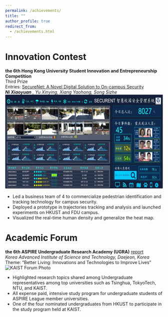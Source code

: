 ```yaml
---
permalink: /achievements/
title: ""
author_profile: true
redirect_from:
  - /achievements.html
---
```


Innovation Contest
======
**the 6th Hong Kong University Student Innovation and Entrepreneurship Competition**<br>
Third Prize<br>
Entries: [SecureNet: A Novel Digital Solution to On-campus Security](\files\EP017_BP.pdf)<br>
***Ni Xiaoyuan*** *, Yu Xinying, Xiang Yaohong, Song Sizhe*
<br><img src = "\images\Demopage.png"
    alt = "SecureNet Demo Page"
    height = "300" a=""
    />

- Led a business team of 4 to commercialize pedestrian identification and tracking technology for campus security.
- Deployed a prototype in trajectories tracking and analysis and launched experiments on HKUST and FDU campus.
- Visualized the real-time human density and generalize the heat map.

Academic Forum
======
**the 6th ASPIRE Undergraduate Research Academy (UGRA)** [report](http://www.ipo.titech.ac.jp/aspire/2019_ASPIRE_UGRA_report.pdf)
<br>*Korea Advanced Institute of Science and Technology, Daejeon, Korea*
<br>Theme: “Better Living: Innovations and Technologies to Improve Lives”
<br><img src = "\images\KAIST.png"
    alt = "KAIST Forum Photo"
    height = "300" a=""
    />

- Highlighted research topics shared among Undergraduate representatives among top universities such as Tsinghua, TokyoTech, NTU, and KAIST.
- All expense paid, intensive study program for undergraduate students of ASPIRE League member universities.
- One of the four nominated undergraduates from HKUST to participate in the study program held at KAIST.


